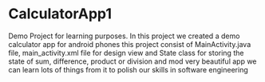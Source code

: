 # CalculatorApp1
Demo Project for learning purposes.
In this project we created a demo calculator app for android phones
this project consist of MainActivity.java file, main_activity.xml file for design view
and State class for storing the state of sum, difference, product or division and mod
very beautiful app
we can learn lots of things from it to polish our skills in software engineering
